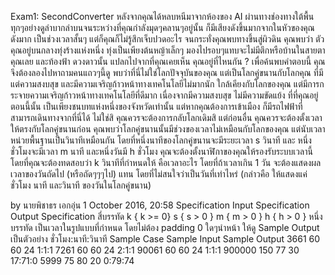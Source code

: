 Exam1: SecondConverter
หลังจากคุณได้หลบหนีมาจากห้องของ AI ผ่านทางช่องทางใต้พื้น
ทุกๆอย่างดูลำบากลำบนจนระหว่างที่คุณกำลังมุดๆคลานๆอยู่นั้น ก็มีเสียงดังขึ้นมากจากในหัวของคุณ ดังมาก
เป็นช่วงเวลาสั้นๆ แต่ก็คุณก็ไม่รู้สึกเจ็บปวดอะไร จนกระทั่งคุณพบทางขึ้นสู่ผิวดิน
คุณพบว่า ตัวคุณอยู่บนกลางทุ่งร้างแห่งหนึ่ง ทุ่งเป็นเพียงต้นหญ้าเล็กๆ มองไปรอบๆแทบจะไม่มีตึกหรือบ้านในสายตาคุณเลย
และท้องฟ้า ดวงดาวนั้น แปลกไปจากที่คุณเคยเห็น คุณอยู่ที่ไหนกัน ?
เพื่อค้นพบคำตอบนี้ คุณจึงต้องลองไปหาถามคนแถวๆนี้ดู พบว่าที่นี่ไม่ใช่โลกปัจจุบันของคุณ
แต่เป็นโลกคู่ขนานกับโลกคุณ ที่มีแต่ความสงบสุข และมีความเจริญก้าวหน้าทางเทคโนโลยีไม่มากนัก ใกล้เคียงกับโลกของคุณ
แต่มีการกระจายความเจริญก้าวหน้าทางเทคโนโลยีที่ดีมาก เนื่องจากมีความสงบสุข ไม่มีความขัดแย้ง
ที่ที่คุณอยู่ตอนนี้นั้น เป็นเพียงชนบทแห่งหนึ่งของจังหวัดเท่านั้น แต่หากคุณต้องการเข้าเมือง ก็มีรถไฟฟ้าที่สามารถเดินทางจากที่นี่ได้
ไม่ใช่สิ คุณควรจะต้องการกลับโลกเดิมสิ แต่ก่อนอื่น คุณควรจะต้องตั้งเวลาให้ตรงกับโลกคู่ขนานก่อน
คุณพบว่าโลกคู่ขนานนั้นมีช่วงของเวลาไม่เหมือนกับโลกของคุณ แต่นับเวลาหน่วยพื้นฐานเป็นวินาทีเหมือนกัน
โดยที่หนึ่งนาทีของโลกคู่ขนานจะมีระยะเวลา s วินาที และ หนึ่งชั่วโมงจะมีเวลา m นาที และหนึ่งวันมี h ชั่วโมง
คุณจะต้องตั้งนาฬิกาของคุณให้รองรับระบบเวลานี้ โดยที่คุณจะต้องทดสอบว่า k วินาทีที่กำหนดให้ คือเวลาอะไร
โดยที่ถ้าเวลาเกิน 1 วัน จะต้องแสดงผลเวลาของวันถัดไป (หรือถัดๆๆๆไป) แทน โดยที่ไม่สนใจว่าเป็นวันที่เท่าไหร่
(กล่าวคือ ให้แสดงแค่ ชั่วโมง นาที และวินาที ของวันในโลกคู่ขนาน)
 
by นายพิชาธร เอกอุ่น 
1 October 2016, 20:58
 Specification
 Input Specification	 Output Specification
สี่บรรทัด
k { k >= 0}
s { s > 0 }
m { m > 0 }
h { h > 0 } 
หนึ่งบรรทัด เป็นเวลาในรูปแบบที่กำหนด โดยไม่ต้อง padding 0 ใดๆนำหน้า ให้ดู Sample Output เป็นตัวอย่าง
ชั่วโมง:นาที:วินาที 
 Sample Case
 Sample Input	 Sample Output
3661
60
60
24
1:1:1
7261
60
60
24
2:1:1
90061
60
60
24
1:1:1
900000
150
77
30
17:71:0
5999
75
80
20
0:79:74
